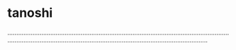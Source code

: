 # tanoshi

............................................................................................................................................................................................................................................